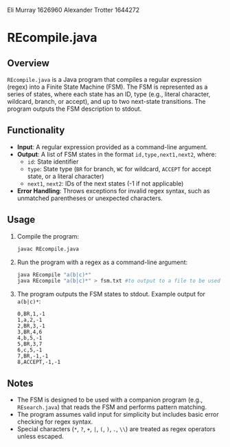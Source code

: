 Eli Murray 1626960
Alexander Trotter 1644272

# REcompile.java

## Overview

`REcompile.java` is a Java program that compiles a regular expression (regex) into a Finite State Machine (FSM). The FSM is represented as a series of states, where each state has an ID, type (e.g., literal character, wildcard, branch, or accept), and up to two next-state transitions. The program outputs the FSM description to stdout.

## Functionality

- **Input**: A regular expression provided as a command-line argument.
- **Output**: A list of FSM states in the format `id,type,next1,next2`, where:
  - `id`: State identifier
  - `type`: State type (`BR` for branch, `WC` for wildcard, `ACCEPT` for accept state, or a literal character)
  - `next1`, `next2`: IDs of the next states (-1 if not applicable)
- **Error Handling**: Throws exceptions for invalid regex syntax, such as unmatched parentheses or unexpected characters.

## Usage

1. Compile the program:
   ```bash
   javac REcompile.java
   ```
2. Run the program with a regex as a command-line argument:
   ```bash
   java REcompile "a(b|c)*"
   java REcompile "a(b|c)*" > fsm.txt #to output to a file to be used in REsearch
   ```
3. The program outputs the FSM states to stdout. Example output for `a(b|c)*`:
   ```
   0,BR,1,-1
   1,a,2,-1
   2,BR,3,-1
   3,BR,4,6
   4,b,5,-1
   5,BR,3,7
   6,c,5,-1
   7,BR,-1,-1
   8,ACCEPT,-1,-1
   ```

## Notes

- The FSM is designed to be used with a companion program (e.g., `REsearch.java`) that reads the FSM and performs pattern matching.
- The program assumes valid input for simplicity but includes basic error checking for regex syntax.
- Special characters (`*`, `?`, `+`, `|`, `(`, `)`, `.`, `\\`) are treated as regex operators unless escaped.
